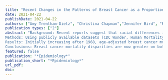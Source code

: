 ```yaml
---
title: "Recent Changes in the Patterns of Breast Cancer as a Proportion of All Deaths by Race and Ethnicity"
date: 2021-04-22
publishDate: 2021-04-22
authors: ["Amy Trentham-Dietz", "Christina Chapman","Jennifer Bird", "Ronald Gangnon"]
publication_types: ["2"]
abstract: "Background: Recent reports suggest that racial differences in breast cancer incidence rates have decreased. We examined whether these findings apply to breast cancer mortality while considering age, period, and cohort influences on both absolute and relative measures of breast cancer mortality. 
Methods: Using publicly available datasets (CDC Wonder, Human Mortality Database), we developed an age-period-cohort model of breast cancer mortality and breast cancer deaths as a proportion of all deaths during 1968-2019 among all women and by five race/ethnicity groups with sufficient numbers for estimation: Hispanic (all races), American Indian/Alaska Native and Asian/Pacific Islanders (regardless of ethnicity), non-Hispanic Black, and non-Hispanic White. 
Results: Initially increasing after 1968, age-adjusted breast cancer mortality rates have decreased among all racial/ethnic groups since 1988. The age-adjusted percent of all deaths due to breast cancer also has been declining for non-Hispanic White women since about 1990 while increasing or holding steady for other race/ethnic groups. In 2019, the age-adjusted percent of deaths due to breast cancer for women was highest for Asian/Pacific Islanders (5.6%) followed by non-Hispanic Black (4.5%), Hispanic (4.4%), non-Hispanic White (4.1%), and American Indian/Alaska Native women (2.6%). 
Conclusions: Breast cancer mortality disparities are now greater on both relative and absolute scales for non-Hispanic Black women, and using the relative scale for Asian/Pacific Islanders and Hispanic women, compared with non-Hispanic White women for the first time in 50 years."
featured: false
publication: "*Epidemiology*"
publication_short: "*Epidemiology*"
url_pdf: 
doi: 
---
```


